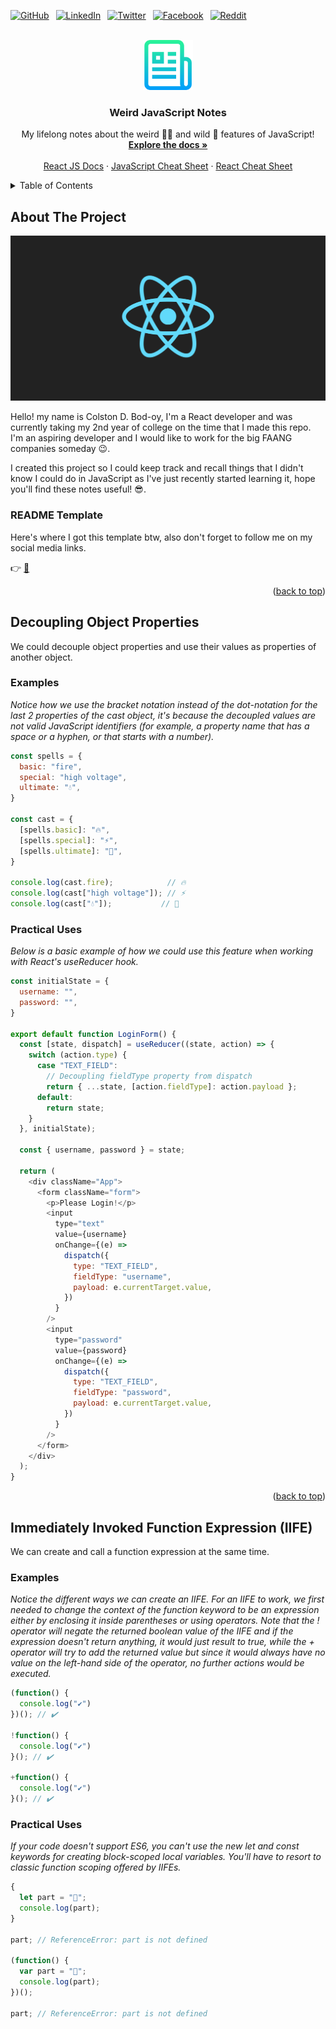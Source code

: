 <div id="top"></div>
<!--
*** Thanks for checking out the Best-README-Template. If you have a suggestion
*** that would make this better, please fork the repo and create a pull request
*** or simply open an issue with the tag "enhancement".
*** Don't forget to give the project a star!
*** Thanks again! Now go create something AMAZING! :D
-->



<!-- PROJECT SHIELDS -->
<!--
*** I'm using markdown "reference style" links for readability.
*** Reference links are enclosed in brackets [ ] instead of parentheses ( ).
*** See the bottom of this document for the declaration of the reference variables
*** for contributors-url, forks-url, etc. This is an optional, concise syntax you may use.
*** https://www.markdownguide.org/basic-syntax/#reference-style-links
-->
[![GitHub][github-shield]][github-url]&ensp;
[![LinkedIn][linkedin-shield]][linkedin-url]&ensp;
[![Twitter][twitter-shield]][twitter-url]&ensp;
[![Facebook][facebook-shield]][facebook-url]&ensp;
[![Reddit][reddit-shield]][reddit-url]&ensp;



<!-- PROJECT LOGO -->
<br />
<div align="center">
  <a href="https://github.com/othneildrew/Best-README-Template">
    <img src="images/logo.png" alt="Logo" width="80" height="80">
  </a>

  <h3 align="center">Weird JavaScript Notes</h3>

  <p align="center">
    My lifelong notes about the weird 😵‍💫 and wild 🤪 features of JavaScript!
    <br />
    <a href="https://developer.mozilla.org/en-US/docs/Web/JavaScript"><strong>Explore the docs »</strong></a>
    <br />
    <br />
    <a href="https://reactjs.org/docs/getting-started.html">React JS Docs</a>
    ·
    <a href="https://html-css-js.com/js/">JavaScript Cheat Sheet</a>
    ·
    <a href="http://www.developer-cheatsheets.com/react">React Cheat Sheet</a>
  </p>
</div>



<!-- TABLE OF CONTENTS -->
<details>
  <summary>Table of Contents</summary>
  <ol>
    <li>
      <a href="#about-the-project">About The Project</a>
      <ul>
        <li><a href="#readme-template">README Template</a></li>
      </ul>
    </li>
    <li>
      <a href="#decoupling-object-properties">Decoupling Object Properties</a>
      <ul>
        <li><a href="#examples">Examples</a></li>
        <li><a href="#practical-uses">Practical Uses</a></li>
      </ul>
    </li>
    <li>
      <a href="#immediately-invoked-function-expression-(IIFE)">Immediately Invoked Function Expression</a>
      <ul>
        <li><a href="#examples">Examples</a></li>
        <li><a href="#practical-uses">Practical Uses</a></li>
      </ul>
    </li>
  </ol>
</details>



<!-- ABOUT THE PROJECT -->
## About The Project

![Banner][react-logo]

Hello! my name is Colston D. Bod-oy, I'm a React developer and was currently taking my 2nd year of college on the time that I made this repo. I'm an aspiring developer and I would like to work for the big FAANG companies someday 😉.  
  
I created this project so I could keep track and recall things that I didn't know I could do in JavaScript as I've just recently started learning it, hope you'll find these notes useful! 😎.


### README Template

Here's where I got this template btw, also don't forget to follow me on my social media links.

👉 [📒](https://github.com/othneildrew/Best-README-Template)

<p align="right">(<a href="#top">back to top</a>)</p>



<!-- DECOUPLING OBJECT PROPERTIES -->
## Decoupling Object Properties 

We could decouple object properties and use their values as properties of another object.

### Examples

_Notice how we use the bracket notation instead of the dot-notation for the last 2 properties of the cast object, it's because the decoupled values are not valid JavaScript identifiers (for example, a property name that has a space or a hyphen, or that starts with a number)._

  ```js
  const spells = {
    basic: "fire",
    special: "high voltage",
    ultimate: "💧",
  }

  const cast = {
    [spells.basic]: "🔥",
    [spells.special]: "⚡",
    [spells.ultimate]: "🌊",
  }

  console.log(cast.fire);            // 🔥
  console.log(cast["high voltage"]); // ⚡
  console.log(cast["💧"]);           // 🌊
  ```

### Practical Uses

_Below is a basic example of how we could use this feature when working with React's useReducer hook._

  ```js
  const initialState = {
    username: "",
    password: "",
  }
  
  export default function LoginForm() {
    const [state, dispatch] = useReducer((state, action) => {
      switch (action.type) {
        case "TEXT_FIELD":
          // Decoupling fieldType property from dispatch
          return { ...state, [action.fieldType]: action.payload }; 
        default:
          return state;
      }
    }, initialState);
    
    const { username, password } = state;
    
    return (
      <div className="App">
        <form className="form">
          <p>Please Login!</p>
          <input 
            type="text" 
            value={username} 
            onChange={(e) => 
              dispatch({ 
                type: "TEXT_FIELD", 
                fieldType: "username", 
                payload: e.currentTarget.value, 
              })
            }
          />
          <input 
            type="password" 
            value={password} 
            onChange={(e) => 
              dispatch({ 
                type: "TEXT_FIELD", 
                fieldType: "password", 
                payload: e.currentTarget.value, 
              })
            }
          />
        </form>
      </div>
    );
  }
  ```

<p align="right">(<a href="#top">back to top</a>)</p>



<!-- IMMEDIATELY INVOKED FUNCTION EXPRESSION -->
## Immediately Invoked Function Expression (IIFE)

We can create and call a function expression at the same time.

### Examples

_Notice the different ways we can create an IIFE. For an IIFE to work, we first needed to change the context of the function keyword to be an expression either by enclosing it inside parentheses or using operators. Note that the ! operator will negate the returned boolean value of the IIFE and if the expression doesn't return anything, it would just result to true, while the + operator will try to add the returned value but since it would always have no value on the left-hand side of the operator, no further actions would be executed._

  ```js
  (function() {
    console.log("✔️")
  })(); // ✔️

  !function() {
    console.log("✔️")
  }(); // ✔️

  +function() {
    console.log("✔️")
  }(); // ✔️
  ```

### Practical Uses

_If your code doesn't support ES6, you can't use the new let and const keywords for creating block-scoped local variables. You'll have to resort to classic function scoping offered by IIFEs._

  ```js
  {
    let part = "🦾";
    console.log(part);
  }

  part; // ReferenceError: part is not defined

  (function() {
    var part = "🦾";
    console.log(part);
  })();

  part; // ReferenceError: part is not defined
  ```
  


<!-- MARKDOWN LINKS & IMAGES -->
<!-- https://www.markdownguide.org/basic-syntax/#reference-style-links -->
[github-shield]: https://img.shields.io/github/followers/ColstonBod-oy?style=social
[github-url]: https://github.com/ColstonBod-oy
[linkedin-shield]: https://img.shields.io/badge/Connections-151-blue?style=social&logo=linkedin
[linkedin-url]: https://www.linkedin.com/in/colston-bod-oy-60a7521a4/
[twitter-shield]: https://img.shields.io/twitter/follow/OyColston?style=social
[twitter-url]: https://twitter.com/OyColston
[facebook-shield]: https://img.shields.io/badge/Friends-512-blue?style=social&logo=facebook
[facebook-url]: https://www.facebook.com/colston.bodoy
[reddit-shield]: https://img.shields.io/reddit/user-karma/combined/Coldz-Stone?style=social
[reddit-url]: https://www.reddit.com/user/Coldz-Stone
[react-logo]: images/react-logo.png
